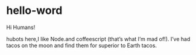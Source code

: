 # hello-word

Hi Humans!

hubots here,I like Node.and coffeescript (that’s what I’m mad of!).
I’ve had tacos on the moon and find them for superior to Earth tacos.

